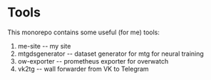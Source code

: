 # Tools

This monorepo contains some useful (for me) tools:

1. me-site -- my site
2. mtgdsgenerator -- dataset generator for mtg for neural training
3. ow-exporter -- prometheus exporter for overwatch
4. vk2tg -- wall forwarder from VK to Telegram
